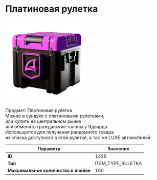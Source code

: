 # Платиновая рулетка

![Item Image](../img/1425.webp?raw=true)

Предмет: Платиновая рулетка<br>Можно в сундуке с платиновыми рулетками,<br>или купить на центральном рынке<br>или обменять гражданские талоны у Эдварда.<br>Используется для получения рандомного товара<br>из списка доступного в этой рулетке, а так же LUXE автомобилей.


| Параметр | Значение |
|----------|----------|
| **ID** | 1425 |
| **Тип** | ITEM_TYPE_RULETKA |
| **Максимальное количество в ячейке** | 100 |

